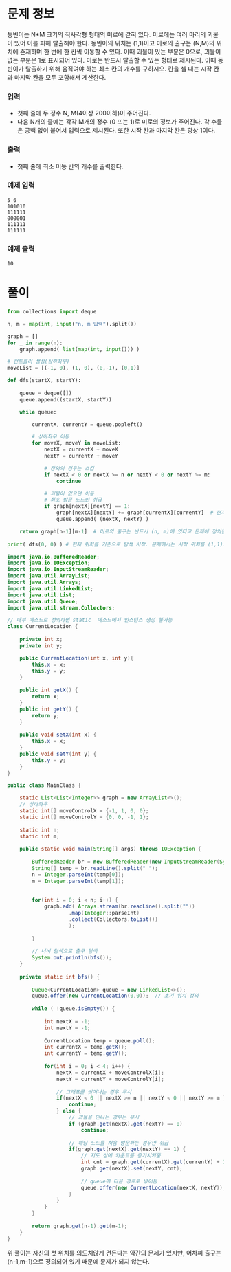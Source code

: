 # 문제 정보

동빈이는 N*M 크기의 직사각형 형태의 미로에 갇혀 있다. 미로에는 여러 마리의 괴물이 있어 이를 피해 탈출해야 한다. 동빈이의 위치는 (1,1)이고 미로의 출구는 (N,M)의 위치에 존재하며 한 번에 한 칸씩 이동할 수 있다. 이때 괴물이 있는 부분은 0으로, 괴물이 없는 부분은 1로 표시되어 있다. 미로는 반드시 탈출할 수 있는 형태로 제시된다. 이때 동빈이가 탈출하기 위해 움직여야 하는 최소 칸의 개수를 구하시오. 칸을 셀 때는 시작 칸과 마지막 칸을 모두 포함해서 계산한다.


### 입력

- 첫째 줄에 두 정수 N, M(4이상 200이하)이 주어진다.
- 다음 N개의 줄에는 각각 M개의 정수 (0 또는 1)로 미로의 정보가 주어진다. 각 수들은 공백 없이 붙어서 입력으로 제시된다. 또한 시작 칸과 마지막 칸은 항상 1이다.

### 출력

- 첫째 줄에 최소 이동 칸의 개수를 출력한다.

### 예제 입력

```
5 6
101010
111111
000001
111111
111111
```

### 예제 출력

```
10
```

# 풀이

```python
from collections import deque

n, m = map(int, input("n, m 입력").split())

graph = []
for _ in range(n):
    graph.append( list(map(int, input())) )

# 컨트롤러 생성(상하좌우)
moveList = [(-1, 0), (1, 0), (0,-1), (0,1)] 

def dfs(startX, startY):
    
    queue = deque([])
    queue.append((startX, startY))

    while queue:

        currentX, currentY = queue.popleft()

        # 상하좌우 이동
        for moveX, moveY in moveList:
            nextX = currentX + moveX
            nextY = currentY + moveY

            # 장외의 경우는 스킵
            if nextX < 0 or nextX >= n or nextY < 0 or nextY >= m:
                continue

            # 괴물이 없으면 이동
            # 최초 방문 노드만 취급
            if graph[nextX][nextY] == 1:
                graph[nextX][nextY] += graph[currentX][currentY]  # 현재 값에 이전 누적 카운트를 추가시킴 (헨델과 그레텔)
                queue.append( (nextX, nextY) ) 

    return graph[n-1][m-1]  # 미로의 출구는 반드시 (n, m)에 있다고 문제에 정의됨
        
print( dfs(0, 0) ) # 현재 위치를 기준으로 탐색 시작. 문제에서는 시작 위치를 (1,1)으로 정의했으나, 컴퓨터 상에서는 (0,0)으로 보아야 함
```

```java
import java.io.BufferedReader;
import java.io.IOException;
import java.io.InputStreamReader;
import java.util.ArrayList;
import java.util.Arrays;
import java.util.LinkedList;
import java.util.List;
import java.util.Queue;
import java.util.stream.Collectors;

// 내부 메소드로 정의하면 static  메소드에서 인스턴스 생성 불가능
class CurrentLocation {
	
	private int x;
	private int y;

	public CurrentLocation(int x, int y){
		this.x = x;
		this.y = y;
	}
	
	public int getX() {
		return x;
	}
	public int getY() {
		return y;
	}
	
	public void setX(int x) {
		this.x = x;
	}
	public void setY(int y) {
		this.y = y;
	}
}

public class MainClass {

	static List<List<Integer>> graph = new ArrayList<>();
	// 상하좌우
	static int[] moveControlX = {-1, 1, 0, 0};
	static int[] moveControlY = {0, 0, -1, 1};
	
	static int n;
	static int m; 
	
	public static void main(String[] args) throws IOException {
		
		BufferedReader br = new BufferedReader(new InputStreamReader(System.in));
		String[] temp = br.readLine().split(" ");
		n = Integer.parseInt(temp[0]);
		m = Integer.parseInt(temp[1]);
		
		
		for(int i = 0; i < n; i++) {
			graph.add( Arrays.stream(br.readLine().split(""))
					.map(Integer::parseInt)
					.collect(Collectors.toList())
					);
			
		}
		
		// 너비 탐색으로 출구 탐색
		System.out.println(bfs()); 
	}
	
	private static int bfs() {
		
		Queue<CurrentLocation> queue = new LinkedList<>();
		queue.offer(new CurrentLocation(0,0));  // 초기 위치 정의
		
		while ( !queue.isEmpty()) {
		
			int nextX = -1;
			int nextY = -1;
			
			CurrentLocation temp = queue.poll();
			int currentX = temp.getX();
			int currentY = temp.getY();
			
			for(int i = 0; i < 4; i++) {
				nextX = currentX + moveControlX[i];
				nextY = currentY + moveControlY[i];
							
				// 그래프를 벗어나는 경우 무시
				if(nextX < 0 || nextX >= n || nextY < 0 || nextY >= m ) {
					continue;
				} else {
					// 괴물을 만나는 경우는 무시
					if (graph.get(nextX).get(nextY) == 0)
						continue;
					
					// 해당 노드를 처음 방문하는 경우만 취급
					if(graph.get(nextX).get(nextY) == 1) {
						// 지도 상에 카운트를 증가시켜줌
						int cnt = graph.get(currentX).get(currentY) + 1;
						graph.get(nextX).set(nextY, cnt);
						
						// queue에 다음 경로로 넣어둠
						queue.offer(new CurrentLocation(nextX, nextY));
					}
				}
			}
		}
				
		return graph.get(n-1).get(m-1);
	}
}
```

위 풀이는 자신의 첫 위치를 의도치않게 건든다는 약간의 문제가 있지만, 어차피 출구는 (n-1,m-1)으로 정의되어 있기 때문에 문제가 되지 않는다.